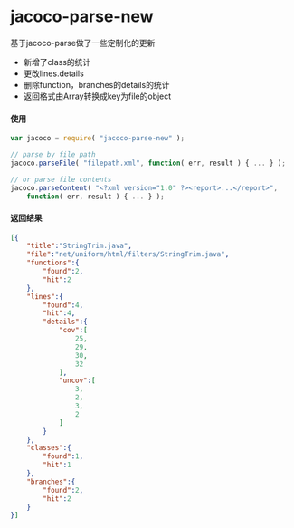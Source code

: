 # jacoco-parse-new


基于jacoco-parse做了一些定制化的更新

* 新增了class的统计
* 更改lines.details
* 删除function，branches的details的统计
* 返回格式由Array转换成key为file的object

#### 使用

```js
var jacoco = require( "jacoco-parse-new" );

// parse by file path
jacoco.parseFile( "filepath.xml", function( err, result ) { ... } );

// or parse file contents
jacoco.parseContent( "<?xml version="1.0" ?><report>...</report>",
    function( err, result ) { ... } );
```
#### 返回结果
```json
[{
    "title":"StringTrim.java",
    "file":"net/uniform/html/filters/StringTrim.java",
    "functions":{
        "found":2,
        "hit":2
    },
    "lines":{
        "found":4,
        "hit":4,
        "details":{
            "cov":[
                25,
                29,
                30,
                32
            ],
            "uncov":[
                3,
                2,
                3,
                2
            ]
        }
    },
    "classes":{
        "found":1,
        "hit":1
    },
    "branches":{
        "found":2,
        "hit":2
    }
}]
```

